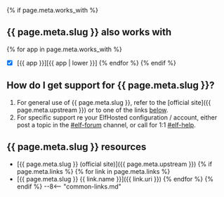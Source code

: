 
{% if page.meta.works_with %}
## {{ page.meta.slug }} also works with
{% for app in page.meta.works_with %}
* [x] [{{ app }}][{{ app | lower }}]
{% endfor %}
{% endif %}

## How do I get support for {{ page.meta.slug }}?

1. For general use of {{ page.meta.slug }}, refer to the [official site]({{ page.meta.upstream }}) or to one of the links [below](#useful-links).
2. For specific support re your ElfHosted configuration / account, either post a topic in the [#elf-forum](https://discord.com/channels/396055506072109067/1119489053927145472) channel, or call for 1:1 [#elf-help](https://discord.com/channels/396055506072109067/1119478614287712337).

## {{ page.meta.slug }} resources

* [{{ page.meta.slug }} (official site)]({{ page.meta.upstream }})
{% if page.meta.links %}
{% for link in page.meta.links %}
* [{{ page.meta.slug }} {{ link.name }}]({{ link.uri }})
{% endfor %}
{% endif %}
--8<-- "common-links.md"